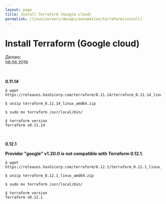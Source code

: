 ```yaml
---
layout: page
title: Install Terraform (Google cloud)
permalink: /linux/servers/devops/automation/terraform/install/
---
```


# Install Terraform (Google cloud)

Делаю:  
08.06.2019


<br/>

**0.11.14**

    $ wget https://releases.hashicorp.com/terraform/0.11.14/terraform_0.11.14_linux_amd64.zip

    $ unzip terraform_0.11.14_linux_amd64.zip

    $ sudo mv terraform /usr/local/bin/

    $ terraform version
    Terraform v0.11.14


<br/>

**0.12.1**

**Provider "google" v1.20.0 is not compatible with Terraform 0.12.1.**

    $ wget https://releases.hashicorp.com/terraform/0.12.1/terraform_0.12.1_linux_amd64.zip

    $ unzip terraform_0.12.1_linux_amd64.zip

    $ sudo mv terraform /usr/local/bin/

    $ terraform version
    Terraform v0.12.1
